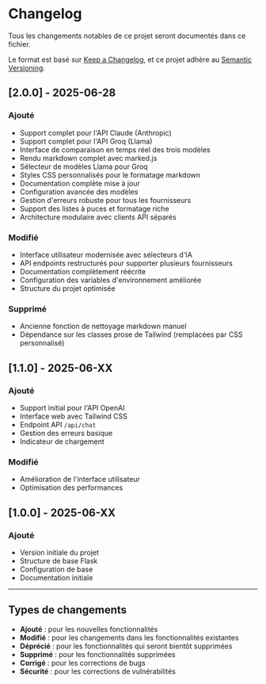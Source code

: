# Changelog

Tous les changements notables de ce projet seront documentés dans ce fichier.

Le format est basé sur [Keep a Changelog](https://keepachangelog.com/fr/1.0.0/),
et ce projet adhère au [Semantic Versioning](https://semver.org/lang/fr/).

## [2.0.0] - 2025-06-28

### Ajouté
- Support complet pour l'API Claude (Anthropic)
- Support complet pour l'API Groq (Llama)
- Interface de comparaison en temps réel des trois modèles
- Rendu markdown complet avec marked.js
- Sélecteur de modèles Llama pour Groq
- Styles CSS personnalisés pour le formatage markdown
- Documentation complète mise à jour
- Configuration avancée des modèles
- Gestion d'erreurs robuste pour tous les fournisseurs
- Support des listes à puces et formatage riche
- Architecture modulaire avec clients API séparés

### Modifié
- Interface utilisateur modernisée avec sélecteurs d'IA
- API endpoints restructurés pour supporter plusieurs fournisseurs
- Documentation complètement réécrite
- Configuration des variables d'environnement améliorée
- Structure du projet optimisée

### Supprimé
- Ancienne fonction de nettoyage markdown manuel
- Dépendance sur les classes prose de Tailwind (remplacées par CSS personnalisé)

## [1.1.0] - 2025-06-XX

### Ajouté
- Support initial pour l'API OpenAI
- Interface web avec Tailwind CSS
- Endpoint API `/api/chat`
- Gestion des erreurs basique
- Indicateur de chargement

### Modifié
- Amélioration de l'interface utilisateur
- Optimisation des performances

## [1.0.0] - 2025-06-XX

### Ajouté
- Version initiale du projet
- Structure de base Flask
- Configuration de base
- Documentation initiale

---

## Types de changements

- **Ajouté** : pour les nouvelles fonctionnalités
- **Modifié** : pour les changements dans les fonctionnalités existantes
- **Déprécié** : pour les fonctionnalités qui seront bientôt supprimées
- **Supprimé** : pour les fonctionnalités supprimées
- **Corrigé** : pour les corrections de bugs
- **Sécurité** : pour les corrections de vulnérabilités 
